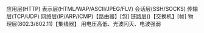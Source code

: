 应用层(HTTP)
表示层(HTML/WAP/ASCII/JPEG/FLV)
会话层(SSH/SOCKS)
传输层(TCP/UDP)
网络层(IP/ARP/ICMP)【路由器】[包]
链路层()【交换机】[帧]
物理层(802.3/802.11)【集线器】
	用电压高低、光波闪灭、电波强弱

